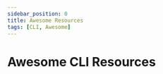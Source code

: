 ```yaml
---
sidebar_position: 0
title: Awesome Resources
tags: [CLI, Awesome]
---
```


# Awesome CLI Resources #
